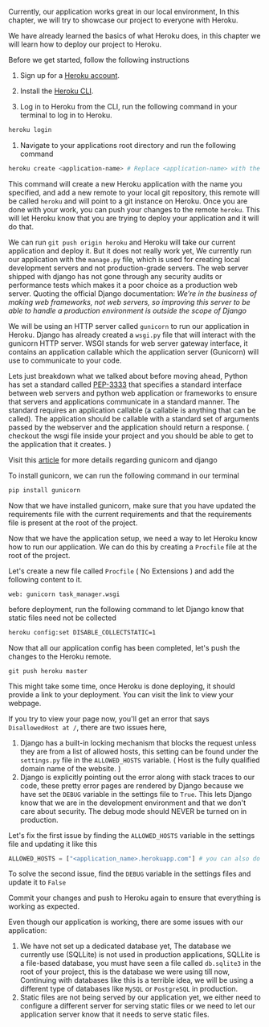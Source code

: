 Currently, our application works great in our local environment, In this chapter, we will try to showcase our project to everyone with Heroku. 

We have already learned the basics of what Heroku does, in this chapter we will learn how to deploy our project to Heroku. 

Before we get started, follow the following instructions

1) Sign up for a [Heroku account](https://signup.heroku.com/devcenter).

2) Install the [Heroku CLI](https://devcenter.heroku.com/articles/heroku-cli#download-and-install).

3) Log in to Heroku from the CLI, run the following command in your terminal to log in to Heroku.

```bash
heroku login
```

1) Navigate to your applications root directory and run the following command
   
```bash
heroku create <application-name> # Replace <application-name> with the name of your choosing, note that Heroku application names cannot be duplicated across accounts, try something like <github_username>-<project_name> for the sake of consistency - You can only use dashes, numbers, and letters, the name should start and end with a letter
```

This command will create a new Heroku application with the name you specified, and add a new remote to your local git repository, this remote will be called `heroku` and will point to a git instance on Heroku. Once you are done with your work, you can push your changes to the remote `heroku`. This will let Heroku know that you are trying to deploy your application and it will do that.

We can run `git push origin heroku` and Heroku will take our current application and deploy it. But it does not really work yet, We currently run our application with the `manage.py` file, which is used for creating local development servers and not production-grade servers. The web server shipped with django has not gone through any security audits or performance tests which makes it a poor choice as a production web server. Quoting the official Django documentation: _We’re in the business of making web frameworks, not web servers, so improving this server to be able to handle a production environment is outside the scope of Django_

We will be using an HTTP server called `gunicorn` to run our application in Heroku. Django has already created a `wsgi.py` file that will interact with the gunicorn HTTP server. WSGI stands for web server gateway interface, it contains an application callable which the application server (Gunicorn) will use to communicate to your code.

Lets just breakdown what we talked about before moving ahead, Python has set a standard called [PEP-3333](https://www.python.org/dev/peps/pep-3333/) that specifies a standard interface between web servers and python web application or frameworks to ensure that servers and applications communicate in a standard manner. The standard requires an application callable (a callable is anything that can be called). The application should be callable with a standard set of arguments passed by the webserver and the application should return a response.  ( checkout the wsgi file inside your project and you should be able to get to the application that it creates. )

Visit this [article](https://www.fullstackpython.com/green-unicorn-gunicorn.html) for more details regarding gunicorn and django

To install gunicorn, we can run the following command in our terminal

```bash
pip install gunicorn
```

Now that we have installed gunicorn, make sure that you have updated the requirements file with the current requirements and that the requirements file is present at the root of the project.

Now that we have the application setup, we need a way to let Heroku know how to run our application. We can do this by creating a `Procfile` file at the root of the project.

Let's create a new file called `Procfile` ( No Extensions ) and add the following content to it.

```Procfile
web: gunicorn task_manager.wsgi
```

before deployment, run the following command to let Django know that static files need not be collected

```bash
heroku config:set DISABLE_COLLECTSTATIC=1
```

Now that all our application config has been completed, let's push the changes to the Heroku remote.

```
git push heroku master
```

This might take some time, once Heroku is done deploying, it should provide a link to your deployment. You can visit the link to view your webpage.

If you try to view your page now, you'll get an error that says `DisallowedHost at /`, there are two issues here,

1) Django has a built-in locking mechanism that blocks the request unless they are from a list of allowed hosts, this setting can be found under the `settings.py` file in the `ALLOWED_HOSTS` variable. ( Host is the fully qualified domain name of the website. )
2) Django is explicitly pointing out the error along with stack traces to our code, these pretty error pages are rendered by Django because we have set the `DEBUG` variable in the settings file to `True`. This lets Django know that we are in the development environment and that we don't care about security. The debug mode should NEVER be turned on in production.

Let's fix the first issue by finding the `ALLOWED_HOSTS` variable in the settings file and updating it like this
```python
ALLOWED_HOSTS = ["<application_name>.herokuapp.com"] # you can also do ALLOWED_HOSTS = ["*"] to allow all hosts
```

To solve the second issue, find the `DEBUG` variable in the settings files and update it to `False`

Commit your changes and push to Heroku again to ensure that everything is working as expected.

Even though our application is working, there are some issues with our application: 

1) We have not set up a dedicated database yet, The database we currently use (SQLLite) is not used in production applications, SQLLite is a file-based database, you must have seen a file called `db.sqlite3` in the root of your project, this is the database we were using till now, Continuing with databases like this is a terrible idea, we will be using a different type of databases like `MySQL` or `PostgreSQL` in production.
2) Static files are not being served by our application yet, we either need to configure a different server for serving static files or we need to let our application server know that it needs to serve static files.


